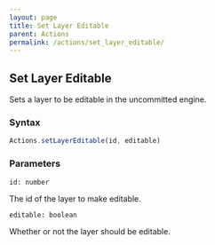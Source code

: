 ```yaml
---
layout: page
title: Set Layer Editable
parent: Actions
permalink: /actions/set_layer_editable/
---
```


## Set Layer Editable

Sets a layer to be editable in the uncommitted engine.

### Syntax

```js
Actions.setLayerEditable(id, editable)
```

### Parameters

`id: number`

The id of the layer to make editable.

`editable: boolean`

Whether or not the layer should be editable.
